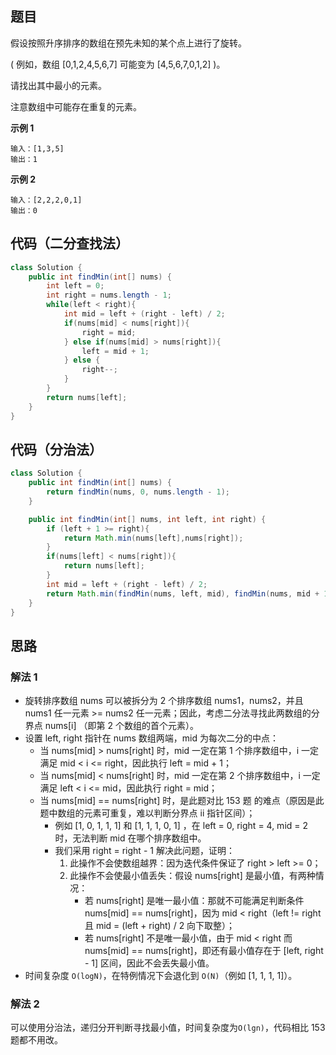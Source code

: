 ## 题目
假设按照升序排序的数组在预先未知的某个点上进行了旋转。

( 例如，数组 [0,1,2,4,5,6,7] 可能变为 [4,5,6,7,0,1,2] )。

请找出其中最小的元素。

注意数组中可能存在重复的元素。

**示例 1**
```
输入：[1,3,5]
输出：1
```

**示例 2**
```
输入：[2,2,2,0,1]
输出：0
```

## 代码（二分查找法）
```Java
class Solution {
    public int findMin(int[] nums) {
        int left = 0;
        int right = nums.length - 1;
        while(left < right){
            int mid = left + (right - left) / 2;
            if(nums[mid] < nums[right]){
                right = mid;
            } else if(nums[mid] > nums[right]){
                left = mid + 1;
            } else {
                right--;
            }
        }
        return nums[left];
    }
}
```

## 代码（分治法）
```Java
class Solution {
    public int findMin(int[] nums) {
        return findMin(nums, 0, nums.length - 1);
    }

    public int findMin(int[] nums, int left, int right) {
        if (left + 1 >= right){
            return Math.min(nums[left],nums[right]);
        }
        if(nums[left] < nums[right]){
            return nums[left];
        }
        int mid = left + (right - left) / 2;
        return Math.min(findMin(nums, left, mid), findMin(nums, mid + 1, right));
    }
}
```

## 思路

### 解法 1

* 旋转排序数组 nums 可以被拆分为 2 个排序数组 nums1，nums2，并且 nums1 任一元素 >= nums2 任一元素；因此，考虑二分法寻找此两数组的分界点 nums[i] （即第 2 个数组的首个元素）。
* 设置 left, right 指针在 nums 数组两端，mid 为每次二分的中点：
    * 当 nums[mid] > nums[right] 时，mid 一定在第 1 个排序数组中，i 一定满足 mid < i <= right，因此执行 left = mid + 1；
    * 当 nums[mid] < nums[right] 时，mid 一定在第 2 个排序数组中，i 一定满足 left < i <= mid，因此执行 right = mid；
    * 当 nums[mid] == nums[right] 时，是此题对比 153 题 的难点（原因是此题中数组的元素可重复，难以判断分界点 ii 指针区间）；
        * 例如 [1, 0, 1, 1, 1] 和 [1, 1, 1, 0, 1] ，在 left = 0, right = 4, mid = 2 时，无法判断 mid 在哪个排序数组中。
        * 我们采用 right = right - 1 解决此问题，证明：
            1. 此操作不会使数组越界：因为迭代条件保证了 right > left >= 0；
            2. 此操作不会使最小值丢失：假设 nums[right] 是最小值，有两种情况：
                * 若 nums[right] 是唯一最小值：那就不可能满足判断条件 nums[mid] == nums[right]，因为 mid < right（left != right 且 mid = (left + right) / 2 向下取整）；
                * 若 nums[right] 不是唯一最小值，由于 mid < right 而 nums[mid] == nums[right]，即还有最小值存在于 [left, right - 1] 区间，因此不会丢失最小值。
* 时间复杂度 `O(logN)`，在特例情况下会退化到 `O(N)`（例如 [1, 1, 1, 1]）。

### 解法 2

可以使用分治法，递归分开判断寻找最小值，时间复杂度为`O(lgn)`，代码相比 153 题都不用改。
